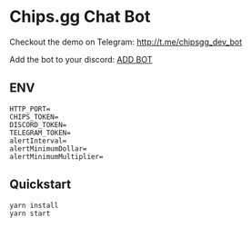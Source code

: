# Chips.gg Chat Bot

Checkout the demo on Telegram: <http://t.me/chipsgg_dev_bot>

Add the bot to your discord: [ADD BOT](https://discord.com/oauth2/authorize?client_id=901908108136308757&permissions=0&scope=bot%20applications.commands)

## ENV

```env
HTTP_PORT=
CHIPS_TOKEN=
DISCORD_TOKEN=
TELEGRAM_TOKEN=
alertInterval=
alertMinimumDollar=
alertMinimumMultiplier=
```

## Quickstart

```bash
yarn install
yarn start
```
